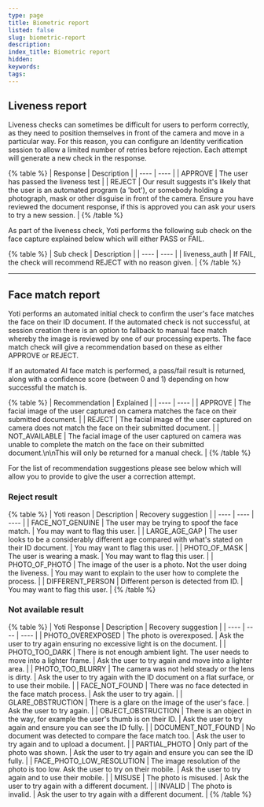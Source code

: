 ```yaml
---
type: page
title: Biometric report
listed: false
slug: biometric-report
description: 
index_title: Biometric report
hidden: 
keywords: 
tags: 
---
```


## Liveness report

Liveness checks can sometimes be difficult for users to perform correctly, as they need to position themselves in front of the camera and move in a particular way. For this reason, you can configure an Identity verification session to allow a limited number of retries before rejection. Each attempt will generate a new check in the response.

{% table %}
| Response | Description | 
| ---- | ---- | 
| APPROVE | The user has passed the liveness test | 
| REJECT | Our result suggests it's likely that the user is an automated program (a 'bot'), or somebody holding a photograph, mask or other disguise in front of the camera. Ensure you have reviewed the document response, if this is approved you can ask your users to try a new session. | 
{% /table %}

As part of the liveness check, Yoti performs the following sub check on the face capture explained below which will either PASS or FAIL.

{% table %}
| Sub check | Description | 
| ---- | ---- | 
| liveness_auth | If FAIL, the check will recommend REJECT with no reason given. | 
{% /table %}

---

## Face match report

Yoti performs an automated initial check to confirm the user's face matches the face on their ID document. If the automated check is not successful, at session creation there is an option to fallback to manual face match whereby the image is reviewed by one of our processing experts. The face match check will give a recommendation based on these as either APPROVE or REJECT.

If an automated AI face match is performed, a pass/fail result is returned, along with a confidence score (between 0 and 1) depending on how successful the match is.

{% table %}
| Recommendation | Explained | 
| ---- | ---- | 
| APPROVE | The facial image of the user captured on camera matches the face on their submitted document. | 
| REJECT | The facial image of the user captured on camera does not match the face on their submitted document. | 
| NOT_AVAILABLE | The facial image of the user captured on camera was unable to complete the match on the face on their submitted document.\n\nThis will only be returned for a manual check. | 
{% /table %}

For the list of recommendation suggestions please see below which will allow you to provide to give the user a correction attempt.

### Reject result

{% table %}
| Yoti reason | Description | Recovery suggestion | 
| ---- | ---- | ---- | 
| FACE_NOT_GENUINE | The user may be trying to spoof the face match. | You may want to flag this user. | 
| LARGE_AGE_GAP | The user looks to be a considerably different age compared with what's stated on their ID document. | You may want to flag this user. | 
| PHOTO_OF_MASK | The user is wearing a mask. | You may want to flag this user. | 
| PHOTO_OF_PHOTO | The image of the user is a photo. Not the user doing the liveness. | You may want to explain to the user how to complete the process. | 
| DIFFERENT_PERSON | Different person is detected from ID. | You may want to flag this user. | 
{% /table %}

### Not available result

{% table %}
| Yoti Response | Description | Recovery suggestion | 
| ---- | ---- | ---- | 
| PHOTO_OVEREXPOSED | The photo is overexposed. | Ask the user to try again ensuring no excessive light is on the document. | 
| PHOTO_TOO_DARK | There is not enough ambient light. The user needs to move into a lighter frame. | Ask the user to try again and move into a lighter area. | 
| PHOTO_TOO_BLURRY | The camera was not held steady or the lens is dirty. | Ask the user to try again with the ID document on a flat surface, or to use their mobile. | 
| FACE_NOT_FOUND | There was no face detected in the face match process. | Ask the user to try again. | 
| GLARE_OBSTRUCTION | There is a glare on the image of the user's face. | Ask the user to try again. | 
| OBJECT_OBSTRUCTION | There is an object in the way, for example the user's thumb is on their ID. | Ask the user to try again and ensure you can see the ID fully. | 
| DOCUMENT_NOT_FOUND | No document was detected to compare the face match too. | Ask the user to try again and to upload a document. | 
| PARTIAL_PHOTO | Only part of the photo was shown. | Ask the user to try again and ensure you can see the ID fully. | 
| FACE_PHOTO_LOW_RESOLUTION | The image resolution of the photo is too low. Ask the user to try on their mobile. | Ask the user to try again and to use their mobile. | 
| MISUSE | The photo is misused. | Ask the user to try again with a different document. | 
| INVALID | The photo is invalid. | Ask the user to try again with a different document. | 
{% /table %}